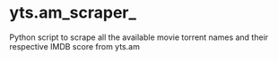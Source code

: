 # yts.am_scraper_
Python script to scrape all the available movie torrent names and their respective IMDB score from yts.am
